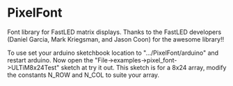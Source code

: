 # PixelFont
Font library for FastLED matrix displays.  Thanks to the FastLED developers (Daniel Garcia, Mark Kriegsman, and Jason Coon) for the awesome library!!

To use set your arduino sketchbook location to ".../PixelFont/arduino" and restart arduino.  Now open the "File->examples->pixel_font->ULTiM8x24Test" sketch at try it out.  This sketch is for a 8x24 array, modify the constants N_ROW and N_COL to suite your array.

